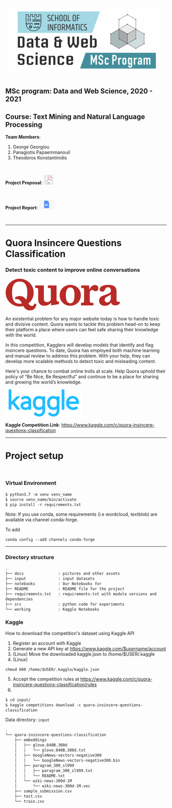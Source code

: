 <center>
<img src="docs/assets/dws-logo.png" heigh="30">
</center>

## MSc program​: Data and Web Science, 2020 - 2021  
## Course: ​Text Mining and Natural Language Processing

**Team Members​**:
1. George Georgiou   
2. Panagiotis Papaemmanouil   
3. Theodoros Konstantinidis   


<br>

**Project Proposal**: <a href="./docs/Project-Proposal.pdf" class="image fit"><img src="./docs/assets/pdf-logo.jpg" ondragstart="return false" height="30" width="30" alt=""></a>

<br>

**Project Report**: <a href="https://drive.google.com/file/d/1oQyURCcDll24ATgKNKdlzE3IytNXIQYR/view?usp=sharing" class="image fit"><img src="./docs/assets/doc-logo.png" ondragstart="return false" height="30" width="45" alt=""></a>

<br>

---

# Quora Insincere Questions Classification
### Detect toxic content to improve online conversations

<img src="docs/assets/quora-logo.png" height="100">

An existential problem for any major website today is how to handle toxic and divisive content. Quora wants to tackle this problem head-on to keep their platform a place where users can feel safe sharing their knowledge with the world.

In this competition, Kagglers will develop models that identify and flag insincere questions. To date, Quora has employed both machine learning and manual review to address this problem. With your help, they can develop more scalable methods to detect toxic and misleading content.

Here's your chance to combat online trolls at scale. Help Quora uphold their policy of “Be Nice, Be Respectful” and continue to be a place for sharing and growing the world’s knowledge.

<img src="docs/assets/kaggle-logo.png">    

**Kaggle Competition Link**: https://www.kaggle.com/c/quora-insincere-questions-classification


---

# Project setup

<br>

### Virtual Environment

```
$ python3.7 -m venv venv_name
$ source venv_name/bin/activate
$ pip install -r requirements.txt
```
Note: If you use conda, some requirements (i.e wordcloud, textblob) are available via channel conda-forge. 

To add
```
conda config --add channels conda-forge
```


---

### Directory structure

```
.
├── docs               : pictures and other assets
├── input              : input datasets
├── notebooks          : Our Notebooks for 
├── README             : README file for the project
├── requirements.txt   : requirements.txt with module versions and dependencies
├── src                : python code for experiments
└── working            : Kaggle Notebooks 
```
### Kaggle
How to download the competition's dataset using Kaggle API
1. Register an account with Kaggle
2. Generate a new API key at https://www.kaggle.com/$username/account
3. (Linux) Move the downloaded kaggle.json to /home/$USER/.kaggle
4. (Linux) 
```
chmod 600 /home/$USER/.kaggle/kaggle.json
```
5. Accept the competition rules at https://www.kaggle.com/c/quora-insincere-questions-classification/rules
6.
```
$ cd input/
$ kaggle competitions download -c quora-insincere-questions-classification
```

Data directory: `input`

```
.
└── quora-insincere-questions-classification
    ├── embeddings
    │   ├── glove.840B.300d
    │   │   └── glove.840B.300d.txt
    │   ├── GoogleNews-vectors-negative300
    │   │   └── GoogleNews-vectors-negative300.bin
    │   ├── paragram_300_sl999
    │   │   ├── paragram_300_sl999.txt
    │   │   └── README.txt
    │   └── wiki-news-300d-1M
    │       └── wiki-news-300d-1M.vec
    ├── sample_submission.csv
    ├── test.csv
    └── train.csv

```

